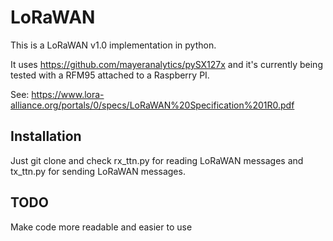 # LoRaWAN
This is a LoRaWAN v1.0 implementation in python.

It uses https://github.com/mayeranalytics/pySX127x and it's currently being tested with a RFM95 attached to a Raspberry PI.

See: https://www.lora-alliance.org/portals/0/specs/LoRaWAN%20Specification%201R0.pdf

## Installation
Just git clone and check rx_ttn.py for reading LoRaWAN messages and tx_ttn.py for sending LoRaWAN messages.

## TODO
Make code more readable and easier to use
